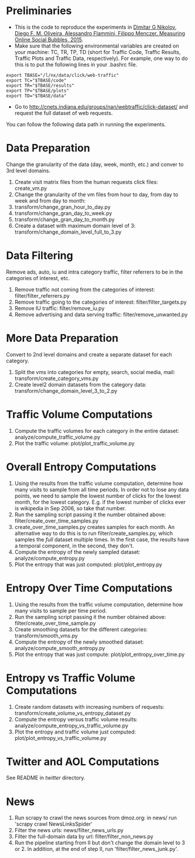 # Preliminaries
* This is the code to reproduce the experiments in [Dimitar G Nikolov, Diego F. M. Oliveira, Alessandro Flammini, Filippo Menczer. Measuring Online Social Bubbles, 2015](http://arxiv.org/abs/1502.07162).
* Make sure that the following environmental variables are created on your machine: TC, TR, TP, TD (short for Traffic Code, Traffic Results, Traffic Plots and Traffic Data, respectively). For example, one way to do this is to put the following lines in your .bashrc file.
```
export TBASE="/l/nx/data/click/web-traffic"
export TC="$TBASE/code"
export TR="$TBASE/results"
export TP="$TBASE/plots"
export TD="$TBASE/data"
```
* Go to http://cnets.indiana.edu/groups/nan/webtraffic/click-dataset/ and request the full dataset of web requests.

You can follow the following data path in running the experiments.

# Data Preparation

Change the granularity of the data (day, week, month, etc.) and conver to 3rd level domains.

1. Create visit matrix files from the human requests click files: create_vm.py
2. Change the granularity of the vm files from hour to day, from day to week and from day to month: 
  1. transform/change_gran_hour_to_day.py 
  2. transform/change_gran_day_to_week.py
  3. transform/change_gran_day_to_month.py
3. Create a dataset with maximum domain level of 3: transform/change_domain_level_full_to_3.py

# Data Filtering

Remove ads, auto, iu and intra category traffic, filter referrers to be in the categories of interest, etc.

1. Remove traffic not coming from the categories of interest: filter/filter_referrers.py
2. Remove traffic going to the categories of interest: filter/filter_targets.py
3. Remove IU traffic: filter/remove_iu.py
4. Remove advertising and data serving traffic: filter/remove_unwanted.py

# More Data Preparation

Convert to 2nd level domains and create a separate dataset for each category.

1. Split the vms into categories for empty, search, social media, mail: transform/create_category_vms.py
2. Create level2 domain datasets from the category data: transform/change_domain_level_3_to_2.py
   
# Traffic Volume Computations

1. Compute the traffic volumes for each category in the entire dataset: analyze/compute_traffic_volume.py
2. Plot the traffic volume: plot/plot_traffic_volume.py

# Overall Entropy Computations

1. Using the results from the traffic volume computation, determine how many visits to sample from all time periods. In order not to lose any data points, we need to sample the lowest number of clicks for the lowest month, for the lowest category. E.g. if the lowest number of clicks ever is wikipedia in Sep 2006, so take that number.
2. Run the sampling script passing it the number obtained above: filter/create_over_time_samples.py
  1. create_over_time_samples.py creates samples for each month. An alternative way to do this is to run filter/create_samples.py, which samples the *full* dataset multiple times. In the first case, the results have a temporal component, in the second, they don't.
3. Compute the entropy of the newly sampled dataset: analyze/compute_entropy.py
4. Plot the entropy that was just computed: plot/plot_entropy.py
 
# Entropy Over Time Computations

1. Using the results from the traffic volume computation, determine how many visits to sample per time period. 
2. Run the sampling script passing it the number obtained above: filter/create_over_time_sample.py
3. Create smoothing datasets for the different categories: transform/smooth_vms.py
4. Compute the entropy of the newly smoothed dataset: analyze/compute_smooth_entropy.py
5. Plot the entropy that was just compute: plot/plot_entropy_over_time.py

# Entropy vs Traffic Volume Computations

1. Create random datasets with increasing numbers of requests: transform/create_volume_vs_entropy_dataset.py
2. Compute the entropy versus traffic volume results: analyze/compute_entropy_vs_traffic_volume.py
3. Plot the entropy and traffic volume just computed: plot/plot_entropy_vs_traffic_volume.py

# Twitter and AOL Computations

See README in *twitter* directory.

# News

1. Run scrapy to crawl the news sources from dmoz.org: in news/ run 'scrapy crawl NewsLinksSpider'
2. Filter the news urls: news/filter_news_urls.py
3. Filter the full-domain data by url: filter/filter_non_news.py
4. Run the pipeline starting from II but don't change the domain level to 3 or 2. In addition, at the end of step II, run 'filter/filter_news_junk.py'.
